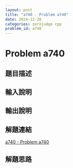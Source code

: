 ```yaml
---
layout: post
title: "a740 - Problem a740"
date: 2024-12-20
categories: zerojudge cpp
problem_id: a740
---
```


# Problem a740

## 題目描述



## 輸入說明



## 輸出說明



## 解題連結

[a740 - Problem a740](https://zerojudge.tw/ShowProblem?problemid=a740)

## 解題思路

